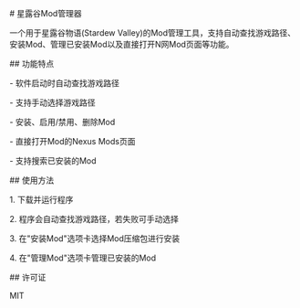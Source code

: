 \# 星露谷Mod管理器



一个用于星露谷物语(Stardew Valley)的Mod管理工具，支持自动查找游戏路径、安装Mod、管理已安装Mod以及直接打开N网Mod页面等功能。



\## 功能特点

\- 软件启动时自动查找游戏路径

\- 支持手动选择游戏路径

\- 安装、启用/禁用、删除Mod

\- 直接打开Mod的Nexus Mods页面

\- 支持搜索已安装的Mod



\## 使用方法

1\. 下载并运行程序

2\. 程序会自动查找游戏路径，若失败可手动选择

3\. 在"安装Mod"选项卡选择Mod压缩包进行安装

4\. 在"管理Mod"选项卡管理已安装的Mod



\## 许可证

MIT

